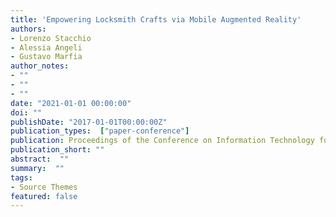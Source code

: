 ```yaml
---
title: 'Empowering Locksmith Crafts via Mobile Augmented Reality'
authors:
- Lorenzo Stacchio
- Alessia Angeli
- Gustavo Marfia
author_notes:
- ""
- ""
- ""
date: "2021-01-01 00:00:00"
doi: ""
publishDate: "2017-01-01T00:00:00Z"
publication_types:  ["paper-conference"]
publication: Proceedings of the Conference on Information Technology for Social Good
publication_short: ""
abstract:  ""
summary:  ""
tags:
- Source Themes
featured: false
---
```

